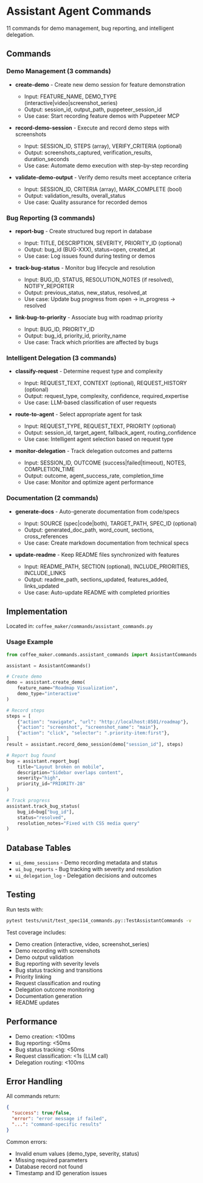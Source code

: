 # Assistant Agent Commands

11 commands for demo management, bug reporting, and intelligent delegation.

## Commands

### Demo Management (3 commands)

- **create-demo** - Create new demo session for feature demonstration
  - Input: FEATURE_NAME, DEMO_TYPE (interactive|video|screenshot_series)
  - Output: session_id, output_path, puppeteer_session_id
  - Use case: Start recording feature demos with Puppeteer MCP

- **record-demo-session** - Execute and record demo steps with screenshots
  - Input: SESSION_ID, STEPS (array), VERIFY_CRITERIA (optional)
  - Output: screenshots_captured, verification_results, duration_seconds
  - Use case: Automate demo execution with step-by-step recording

- **validate-demo-output** - Verify demo results meet acceptance criteria
  - Input: SESSION_ID, CRITERIA (array), MARK_COMPLETE (bool)
  - Output: validation_results, overall_status
  - Use case: Quality assurance for recorded demos

### Bug Reporting (3 commands)

- **report-bug** - Create structured bug report in database
  - Input: TITLE, DESCRIPTION, SEVERITY, PRIORITY_ID (optional)
  - Output: bug_id (BUG-XXX), status=open, created_at
  - Use case: Log issues found during testing or demos

- **track-bug-status** - Monitor bug lifecycle and resolution
  - Input: BUG_ID, STATUS, RESOLUTION_NOTES (if resolved), NOTIFY_REPORTER
  - Output: previous_status, new_status, resolved_at
  - Use case: Update bug progress from open → in_progress → resolved

- **link-bug-to-priority** - Associate bug with roadmap priority
  - Input: BUG_ID, PRIORITY_ID
  - Output: bug_id, priority_id, priority_name
  - Use case: Track which priorities are affected by bugs

### Intelligent Delegation (3 commands)

- **classify-request** - Determine request type and complexity
  - Input: REQUEST_TEXT, CONTEXT (optional), REQUEST_HISTORY (optional)
  - Output: request_type, complexity, confidence, required_expertise
  - Use case: LLM-based classification of user requests

- **route-to-agent** - Select appropriate agent for task
  - Input: REQUEST_TYPE, REQUEST_TEXT, PRIORITY (optional)
  - Output: session_id, target_agent, fallback_agent, routing_confidence
  - Use case: Intelligent agent selection based on request type

- **monitor-delegation** - Track delegation outcomes and patterns
  - Input: SESSION_ID, OUTCOME (success|failed|timeout), NOTES, COMPLETION_TIME
  - Output: outcome, agent_success_rate, completion_time
  - Use case: Monitor and optimize agent performance

### Documentation (2 commands)

- **generate-docs** - Auto-generate documentation from code/specs
  - Input: SOURCE (spec|code|both), TARGET_PATH, SPEC_ID (optional)
  - Output: generated_doc_path, word_count, sections, cross_references
  - Use case: Create markdown documentation from technical specs

- **update-readme** - Keep README files synchronized with features
  - Input: README_PATH, SECTION (optional), INCLUDE_PRIORITIES, INCLUDE_LINKS
  - Output: readme_path, sections_updated, features_added, links_updated
  - Use case: Auto-update README with completed priorities

## Implementation

Located in: `coffee_maker/commands/assistant_commands.py`

### Usage Example

```python
from coffee_maker.commands.assistant_commands import AssistantCommands

assistant = AssistantCommands()

# Create demo
demo = assistant.create_demo(
    feature_name="Roadmap Visualization",
    demo_type="interactive"
)

# Record steps
steps = [
    {"action": "navigate", "url": "http://localhost:8501/roadmap"},
    {"action": "screenshot", "screenshot_name": "main"},
    {"action": "click", "selector": ".priority-item:first"},
]
result = assistant.record_demo_session(demo["session_id"], steps)

# Report bug found
bug = assistant.report_bug(
    title="Layout broken on mobile",
    description="Sidebar overlaps content",
    severity="high",
    priority_id="PRIORITY-28"
)

# Track progress
assistant.track_bug_status(
    bug_id=bug["bug_id"],
    status="resolved",
    resolution_notes="Fixed with CSS media query"
)
```

## Database Tables

- `ui_demo_sessions` - Demo recording metadata and status
- `ui_bug_reports` - Bug tracking with severity and resolution
- `ui_delegation_log` - Delegation decisions and outcomes

## Testing

Run tests with:
```bash
pytest tests/unit/test_spec114_commands.py::TestAssistantCommands -v
```

Test coverage includes:
- Demo creation (interactive, video, screenshot_series)
- Demo recording with screenshots
- Demo output validation
- Bug reporting with severity levels
- Bug status tracking and transitions
- Priority linking
- Request classification and routing
- Delegation outcome monitoring
- Documentation generation
- README updates

## Performance

- Demo creation: <100ms
- Bug reporting: <50ms
- Bug status tracking: <50ms
- Request classification: <1s (LLM call)
- Delegation routing: <100ms

## Error Handling

All commands return:
```json
{
  "success": true/false,
  "error": "error message if failed",
  "...": "command-specific results"
}
```

Common errors:
- Invalid enum values (demo_type, severity, status)
- Missing required parameters
- Database record not found
- Timestamp and ID generation issues
